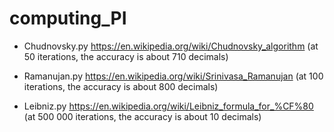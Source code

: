 # computing_PI

 - Chudnovsky.py https://en.wikipedia.org/wiki/Chudnovsky_algorithm 
  (at 50 iterations, the accuracy is about 710 decimals)
  
 - Ramanujan.py https://en.wikipedia.org/wiki/Srinivasa_Ramanujan
  (at 100 iterations, the accuracy is about 800 decimals)
  
 - Leibniz.py https://en.wikipedia.org/wiki/Leibniz_formula_for_%CF%80
(at 500 000 iterations, the accuracy is about 10 decimals)
